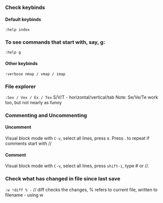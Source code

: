 ### Check keybinds

#### Default keybinds 
` :help index `

### To see commands that start with, say, g:  
`:help g`  

#### Other keybinds
` :verbose nmap / vmap / imap `

### File explorer
` :Sex / Vex / Ex / Tex `
S/V/T - horizontal/vertical/tab 
Note: Se/Ve/Te work too, but not nearly as funny

### Commenting and Uncommenting 

#### Uncomment
Visual block mode with `C-v`, select all lines, press x. Press . to repeat if comments start with // 

#### Comment 
Visual block mode with `C-v`, select all lines, press `shift-i`, type # or //.

### Check what has changed in file since last save
` :w !diff % - `
// diff checks the changes, % refers to current file, written to filename - using w
